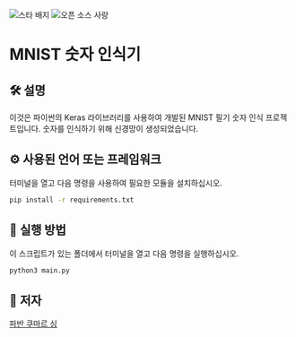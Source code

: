 <!--이 부분을 삭제하지 마십시오-->
![스타 배지](https://img.shields.io/static/v1?label=%F0%9F%8C%9F&message=If%20Useful&style=style=flat&color=BC4E99)
![오픈 소스 사랑](https://badges.frapsoft.com/os/v1/open-source.svg?v=103)

# MNIST 숫자 인식기

## 🛠️ 설명
<!--아래 줄을 삭제하고 원하는 내용을 추가하십시오-->
이것은 파이썬의 Keras 라이브러리를 사용하여 개발된 MNIST 필기 숫자 인식 프로젝트입니다.
숫자를 인식하기 위해 신경망이 생성되었습니다.

## ⚙️ 사용된 언어 또는 프레임워크
<!--아래 줄을 삭제하고 원하는 내용을 추가하십시오-->
터미널을 열고 다음 명령을 사용하여 필요한 모듈을 설치하십시오.

```sh
pip install -r requirements.txt
```

## 🌟 실행 방법
<!--아래 줄을 삭제하고 원하는 내용을 추가하십시오-->
이 스크립트가 있는 폴더에서 터미널을 열고 다음 명령을 실행하십시오.

```sh
python3 main.py
```

## 🤖 저자
<!--아래 줄을 삭제하고 원하는 내용을 추가하십시오-->
[파반 쿠마르 싱](https://github.com/pksX01)
